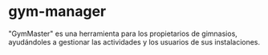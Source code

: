 # gym-manager
"GymMaster" es una herramienta para los propietarios de gimnasios, ayudándoles a gestionar las actividades y los usuarios de sus instalaciones.

